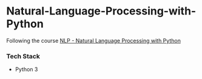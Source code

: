 # Natural-Language-Processing-with-Python

Following the course [NLP - Natural Language Processing with Python](https://www.udemy.com/course/nlp-natural-language-processing-with-python/)

### Tech Stack
- Python 3
